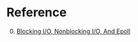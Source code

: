 # Reference

0. [Blocking I/O, Nonblocking I/O, And Epoll](https://eklitzke.org/blocking-io-nonblocking-io-and-epoll)

